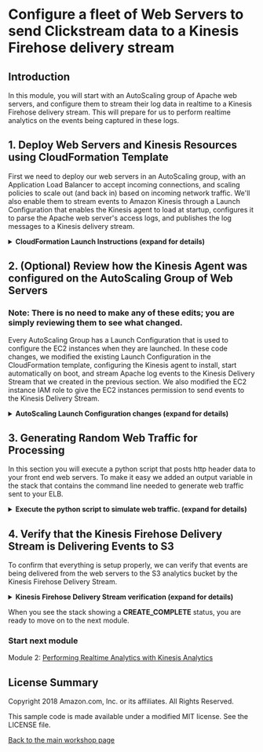 #  Configure a fleet of Web Servers to send Clickstream data to a Kinesis Firehose delivery stream

## Introduction

In this module, you will start with an AutoScaling group of Apache web servers, and configure them to stream their log data in realtime to a Kinesis Firehose delivery stream. This will prepare for us to perform realtime analytics on the events being captured in these logs.

## 1. Deploy Web Servers and Kinesis Resources using CloudFormation Template

First we need to deploy our web servers in an AutoScaling group, with an Application Load Balancer to accept incoming connections, and scaling policies to scale out (and back in) based on incoming network traffic.  We'll also enable them to stream events to Amazon Kinesis through a Launch Configuration that  enables the Kinesis agent to load at startup, configures it to parse the Apache web server's access logs, and publishes the log messages to a Kinesis delivery stream.

<details>
<summary><strong>CloudFormation Launch Instructions (expand for details)</strong></summary><p>

1.	Right click the **Launch Stack** link below and "open in new tab"

Region| Launch
------|-----
EU (Ireland) | [![Launch Module 1 in ](http://docs.aws.amazon.com/AWSCloudFormation/latest/UserGuide/images/cloudformation-launch-stack-button.png)](https://console.aws.amazon.com/cloudformation/home?region=eu-west-1#/stacks/new?stackName=realtime-analytics-workshop&templateURL=https://s3-us-west-2.amazonaws.com/realtime-analytics-workshop/1-frontend-module-finish.yaml)
US West (Oregon) | [![Launch Module 1 in ](http://docs.aws.amazon.com/AWSCloudFormation/latest/UserGuide/images/cloudformation-launch-stack-button.png)](https://console.aws.amazon.com/cloudformation/home?region=us-west-2#/stacks/new?stackName=realtime-analytics-workshop&templateURL=https://s3-us-west-2.amazonaws.com/realtime-analytics-workshop/1-frontend-module-finish.yaml)
US West (N. Virginia) | [![Launch Module 1 in ](http://docs.aws.amazon.com/AWSCloudFormation/latest/UserGuide/images/cloudformation-launch-stack-button.png)](https://console.aws.amazon.com/cloudformation/home?region=us-east-1#/stacks/new?stackName=realtime-analytics-workshop&templateURL=https://s3-us-west-2.amazonaws.com/realtime-analytics-workshop/1-frontend-module-finish.yaml)

2.	Click **Next** on the Select Template page.

![Configuring CloudFormation Stack](../images/module-1-next.png)

3.	Click **Next**.
4.	Click **Next** Again. (skipping IAM advanced section)
5.	On the Review page, check the box to acknowledge that CloudFormation will create IAM resources and click **Create**.

![iam-accept](../images/iam-accept.png)

Here's what we just deployed:

![module-1-diagram](../images/module-1.png)
You can see that we have a Virtual Private Cloud (VPC) with 2 public subnets, and an Application Load Balancer that connects to a target group consisting of an AutoScaling Group with between 2 and 6 front-end web servers running Apache.  We've also added some CloudWatch alarms that will trigger AutoScaling ScaleUp/ScaleDown events based on the incoming network traffic on the web servers.  This is a typical web front-end fleet.  We've also added the Kinesis Agent to our web servers, and they are delivering their Apache access logs to a Kinesis Firehose delivery stream, which is then putting the events in an S3 bucket for later batch analysis.

While you wait for the stack to finish updating and reach **CREATE_COMPLETE** status, you can move on to the next steps and review the changes we just made to the CloudFormation stack.

</p></details>

## 2. (Optional) Review how the Kinesis Agent was configured on the AutoScaling Group of Web Servers

### Note: There is no need to make any of these edits; you are simply reviewing them to see what changed.

Every AutoScaling Group has a Launch Configuration that is used to configure the EC2 instances when they are launched.  In these code changes, we modified the existing Launch Configuration in the CloudFormation template, configuring the Kinesis agent to install, start automatically on boot, and stream Apache log events to the Kinesis Delivery Stream that we created in the previous section.  We also modified the EC2 instance IAM role to give the EC2 instances permission to send events to the Kinesis Delivery Stream.

<details>
<summary><strong>AutoScaling Launch Configuration changes (expand for details)</strong></summary><p>

1.  In the LaunchConfiguration resource, in the `Metadata` section, under `AWS::CloudFormation::Init`, `config`, `packages`, and `yum`, we added a line that contains `aws-kinesis-agent: []` 

<details>
<summary><strong>See this edit in context (expand for code)</strong></summary>

```YAML
  AutoScalingGroupLaunchConfig:
    Type: AWS::AutoScaling::LaunchConfiguration
    Metadata:
      AWS::CloudFormation::Init:
        config:
          packages:
            yum:
              httpd: []
              aws-kinesis-agent: []
          files:
```

</details>

2.  In the `files` section of the same resource, directly underneath `packages`, we added the file `/etc/aws-kinesis/agent.json` with the following configuration:

<details>
<summary><strong>See this edit in context (expand for code)</strong></summary>

```YAML
          packages:
            yum:
              httpd: []
              aws-kinesis-agent: []
          files:
            /etc/aws-kinesis/agent.json:
              content: !Sub |
                { "cloudwatch.emitMetrics": false,
                  "maxBufferAgeMillis":"1000",
                  "firehose.endpoint": "https://firehose.${AWS::Region}.amazonaws.com",
                  "flows": [
                    {
                     "filePattern": "/var/log/httpd/access_log*",
                      "deliveryStream": "${DeliveryStream}",
                      "partitionKeyOption": "RANDOM",
                      "dataProcessingOptions": [
                      {
                        "optionName": "LOGTOJSON",
                        "logFormat":"COMBINEDAPACHELOG",
                        "matchPattern": "^([\\d.]+) (\\S+) (\\S+) \\[([\\w:/]+\\s[+\\-]\\d{4})\\] \"(.+?)\" (\\d{3}) ([0-9]+) \"(.+?)\" \"(.+?)\" \"(.+?)\" \"(.+?)\" \"(.+?)\" \"(.+?)\" \"(.+?)\" \"(.+?)\" \"(.+?)\"$",
                        "customFieldNames": ["host", "ident", "authuser", "datetime", "request", "response", "bytes", "referrer", "agent", "event", "clientid", "page", "custom_metric_name", "custom_metric_int_value", "custom_metric_float_value", "custom_metric_string_value"]
                      }
                      ]
                    }
                  ]
                }
            /var/www/html/index.html:
```
</details>

3.  In the `commands` section of the same resource, we added the following two commands, which will execute `chkconfig` to add the `aws-kinesis-agent` to `/etc/init.d` and enable it by symlinking it into the appropriate `/etc/rcX.d` directories so that it will launch on startup:

<details>
<summary><strong>See this edit in context (expand for code)</strong></summary>

```YAML
            ad-add-service-aws-kinesis-agent:
              command: chkconfig --add aws-kinesis-agent
            ae-add-service-startup-aws-kinesis-agent:
              command: chkconfig aws-kinesis-agent on
```
</details>

4.  Next, also in the `commands` section of the same resource, we added the following command, which will modify the Apache log format to include a data header:

<details>
<summary><strong>See this edit in context (expand for code)</strong></summary>

```YAML
            ca-add-data-header:
              command: sed -i 's/LogFormat "%h %l %u %t \\"%r\\" %>s %b \\"%{Referer}i\\"
                \\"%{User-Agent}i\\"" combined/LogFormat "%h %l %u %t \\"%r\\" %>s
                %b \\"%{Referer}i\\" \\"%{User-Agent}i\\" \\"%{event}i\\" \\"%{clientid}i\\"
                \\"%{page}i\\" \\"%{custom_metric_name}i\\" \\"%{custom_metric_int_value}i\\" \\"%{custom_metric_float_value}i\\" \\"%{custom_metric_string_value}i\\"" combined/' /etc/httpd/conf/httpd.conf
```
</details>

5.  Next, we also added the `aws-kinesis-agent` to the `services` section of the same resource.  This will ensure that the service is running:

<details>
<summary><strong>See this edit in context (expand for code)</strong></summary>

```YAML
              aws-kinesis-agent:
                enabled: 'true'
                ensureRunning: 'true'
                files:
                  - /etc/init.d/aws-kinesis-agent
```
</details>

6.  Next, we added a new IAM policy to the `WebServerKinesisRole` resource, which will give it permission to put event records on the Kinesis Delivery Stream.  This is located where the `Policies:` section begins:

<details>
<summary><strong>See this edit in context (expand for code)</strong></summary>

```YAML
      Policies:
        - PolicyName: puttofirehose
          PolicyDocument:
            Version: '2012-10-17'
            Statement:
              - Effect: Allow
                Action:
                  - firehose:PutRecord
                  - firehose:PutRecordBatch
                Resource:
                  - !GetAtt 'DeliveryStream.Arn'
        - PolicyName: ssmagent
```
Note: again, we are using resource-based permissions to implement the security best practice of least privilege, by referring to `!GetAtt 'DeliveryStream.Arn'`

</details>

## 2a. (Optional) Review the Kinesis Resources that were added to the CloudFormation stack

### Note: There is no need to make any of these edits; you are simply reviewing them to demonstrate how you would enable streaming a log file to Kinesis.

1.  The first thing that was added to the stack was an S3 analytics bucket resource, as well as a Kinesis Firehose Delivery Stream that will deliver events to it.  

<details>
<summary><strong>AnalyticsBucket Resource (expand for code)</strong></summary>

```YAML
# Kinesis Application
  AnalyticsBucket:
    Type: AWS::S3::Bucket
    DeletionPolicy: Retain
```

</details>

2.	The next thing that was added to the stack was an IAM Role and Policy that will give the Kinesis Delivery Stream permissions to deliver the events directly below the S3 bucket resource:  

<details>
<summary><strong>DeliveryStreamRole Resource (expand for code)</strong></summary>

```YAML
  DeliveryStreamRole:
    Type: AWS::IAM::Role
    Properties:
      AssumeRolePolicyDocument:
        Version: '2012-10-17'
        Statement:
          - Effect: Allow
            Principal:
              Service:
                - firehose.amazonaws.com
            Action:
              - sts:AssumeRole
      Policies:
        - PolicyName: s3Access
          PolicyDocument:
            Version: '2012-10-17'
            Statement:
              - Sid: ''
                Effect: Allow
                Action:
                  - s3:AbortMultipartUpload
                  - s3:GetBucketLocation
                  - s3:GetObject
                  - s3:ListBucket
                  - s3:ListBucketMultipartUploads
                  - s3:PutObject
                Resource:
                  - !Sub '${AnalyticsBucket.Arn}'
                  - !Sub '${AnalyticsBucket.Arn}/*'
              - Sid: ''
                Effect: Allow
                Action:
                  - logs:PutLogEvents
                Resource:
                  - !Sub 'arn:aws:logs:${AWS::Region}:${AWS::AccountId}:log-group:/aws/kinesisfirehose/*:log-stream:*'
```
Note: We are following the _principle of least privilege_ by enabling resource-level permissions and referencing the `AnalyticsBucket` as `!Sub '${AnalyticsBucket.Arn}'`

</details>

3. We also added a Kinesis Delivery Stream resource directly below the IAM Role:  

<details>
<summary><strong>DeliveryStream Resource (expand for code)</strong></summary>

```YAML
  DeliveryStream:
    Type: AWS::KinesisFirehose::DeliveryStream
    Properties:
      DeliveryStreamType: DirectPut
      S3DestinationConfiguration:
        BucketARN: !Sub '${AnalyticsBucket.Arn}'
        BufferingHints:
          IntervalInSeconds: '60'
          SizeInMBs: '1'
        CompressionFormat: UNCOMPRESSED
        RoleARN: !GetAtt 'DeliveryStreamRole.Arn'
```
Note: By setting `IntervalInSeconds` to `60` and `SizeInMBs` to `1`, we are configuring the Kinesis Delivery Stream to deliver events to the S3 bucket whenever either 60 seconds has elapsed, or more than 1MB of event data is in the stream.  Whenever either of these conditions is met, the events will be delivered.

</details>

</p></details>

## 3. Generating Random Web Traffic for Processing

In this section you will execute a python script that posts http header data to your front end web servers.  To make it easy we added an output variable in the stack that contains the command line needed to generate web traffic sent to your ELB.  

<details>
<summary><strong>Execute the python script to simulate web traffic. (expand for details)</strong></summary><p>

1.  In the AWS Console select CloudFormation to view the Stacks and check the box to the left of your stack that you just updated. 

![Select Stack](../images/2-select-stack.png)

2.  Select the Outputs tab to display the output variables for your stack. 
3.  Locate the DataGenerator key and copy the Value from the browser.

![Outputs](../images/2-outputs.png)

4.  The python script, `test-beacon.py` is located in the `module-1/` folder in the GitHub repository that you should have checked out.  If you have trouble locating it, you can also find it ([here.](test-beacon.py))  Open a terminal or command window, navigate to the folder that contains the test-beacon.py script and execute the command.  If the post messages are sent successfully to the load balancer, you should see an incrementing count in the terminal window.  You can leave this running for the rest of the workshop.

<details>
<summary><strong>Example Command (expand for details)</strong></summary>

If you are using the Cloud9 environment your repository was checked out underneath an `environment` subdirectory:
```bash
  cd ~/environment/realtime-web-analytics-workshop/module-1/
  python ./test-beacon.py http://<loadbalancer>.us-east-1.elb.amazonaws.com/beacon 20000 0.5
```

Or, assuming you checked out the GitHub repository to your home directory:
```bash
  cd ~/realtime-web-analytics-workshop/module-1/
  python ./test-beacon.py http://realt-Appli-1P8C8FJ52YGXM-EXAMPLE.us-east-1.elb.amazonaws.com/beacon 20000 0.5
```

*  The first parameter is the address for the load balancer.  Your DNS entry will be different than the example here.
*  The second parameter is the number of requests to send before ending the script.  In this case the script will simulate 20,000 web requests.
*  The last parameter is the number of seconds to delay between sending requests.  Using these values the script should generate data for over two hours.

</details>

</details>

## 4. Verify that the Kinesis Firehose Delivery Stream is Delivering Events to S3

To confirm that everything is setup properly, we can verify that events are being delivered from the web servers to the S3 analytics bucket by the Kinesis Firehose Delivery Stream.

<details>
<summary><strong>Kinesis Firehose Delivery Stream verification (expand for details)</strong></summary><p>

1.	Navigate in the AWS console to **Services**, then **CloudFormation**.
2.  Select the CloudFormation stack that you deployed in step 1 of this module.
3.  Click on the **Resources** tab in the bottom half of the screen, and find the `AnalyticsBucket` resource, then click on the link in the `Physical ID` column to navigate there:

![S3 Bucket](../images/1-bucket-resource.png)

4.  Once you navigate to the bucket folder structure, it should look like this:

![S3 Bucket](../images/module-1-verifys3.png)

5.  Navigate all the way down into the folder structure (it is organized by year, month, day, hour, etc.) until you see individual objects that are collections of events that were delivered by the Kinesis Firehose Delivery Stream:

![S3 Bucket](../images/module-1-verifys32.png)

If you see folders and objects inside the folders that were delivered by the Kinesis Firehose Delivery Stream, everything is working correctly, and you can proceed to the next module.

</p></details>

When you see the stack showing a **CREATE_COMPLETE** status, you are ready to move on to the next module.

### Start next module

Module 2: [Performing Realtime Analytics with Kinesis Analytics](../module-2/README.md)

## License Summary

Copyright 2018 Amazon.com, Inc. or its affiliates. All Rights Reserved.

This sample code is made available under a modified MIT license. See the LICENSE file.

[Back to the main workshop page](../README.md)